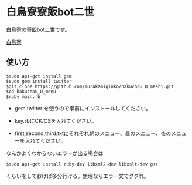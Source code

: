 白鳥寮寮飯bot二世
======================
白鳥寮の寮飯bot二世です。
 
[白鳥寮](http://www.ube-k.ac.jp/~Hakuchou_D/)
 
使い方
----------------
 
    $sudo apt-get install gem
    $sudo gem install twitter
    $git clone https://github.com/murakamiginko/hakuchou_D_meshi.git
    $cd hakuchou_D_menu
    $ruby main.rb
 
 
+   gem twitter を使うので事前にインストールしてください。
 
+   key.rbにCK/CSを入れてください。
 
+   first,second,third.txtにそれぞれ朝のメニュー、昼のメニュー、夜のメニューを入れてください。


なんかよくわからないエラーが出る場合は

 
    $sudo apt-get install ruby-dev libxml2-dev libxslt-dev g++
 

くらいをしておけば多分行ける。無理ならエラー文でググれ。